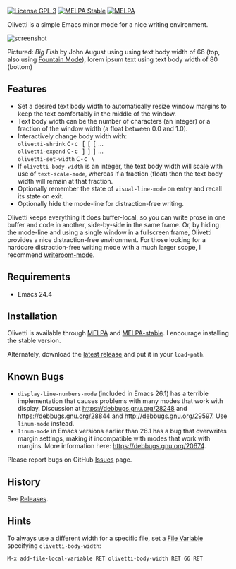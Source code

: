 [![License GPL 3](https://img.shields.io/badge/license-GPL_3-green.svg)](https://www.gnu.org/licenses/gpl-3.0.txt)
[![MELPA Stable](https://stable.melpa.org/packages/olivetti-badge.svg)](https://stable.melpa.org/#/olivetti)
[![MELPA](https://melpa.org/packages/olivetti-badge.svg)](https://melpa.org/#/olivetti)

Olivetti is a simple Emacs minor mode for a nice writing environment.

![screenshot](https://github.com/rnkn/olivetti/raw/master/screenshots/01.png)

Pictured: *Big Fish* by John August using using text body width of 66
(top, also using [Fountain Mode]), lorem ipsum text using text body
width of 80 (bottom)

[fountain mode]: https://github.com/rnkn/fountain-mode

Features
--------

- Set a desired text body width to automatically resize window margins
  to keep the text comfortably in the middle of the window.
- Text body width can be the number of characters (an integer) or a
  fraction of the window width (a float between 0.0 and 1.0).
- Interactively change body width with:  
  `olivetti-shrink` <kbd>C-c [</kbd> <kbd>[</kbd> <kbd>[</kbd> ...  
  `olivetti-expand` <kbd>C-c ]</kbd> <kbd>]</kbd> <kbd>]</kbd> ...  
  `olivetti-set-width` <kbd>C-c \ </kbd>
- If `olivetti-body-width` is an integer, the text body width will scale
  with use of `text-scale-mode`, whereas if a fraction (float) then the
  text body width will remain at that fraction.
- Optionally remember the state of `visual-line-mode` on entry and
  recall its state on exit.
- Optionally hide the mode-line for distraction-free writing.

Olivetti keeps everything it does buffer-local, so you can write prose in one
buffer and code in another, side-by-side in the same frame. Or, by hiding the
mode-line and using a single window in a fullscreen frame, Olivetti provides a
nice distraction-free environment. For those looking for a hardcore
distraction-free writing mode with a much larger scope, I recommend
[writeroom-mode].

[writeroom-mode]: https://github.com/joostkremers/writeroom-mode "Writeroom Mode"

Requirements
------------

- Emacs 24.4

Installation
------------

Olivetti is available through [MELPA] and [MELPA-stable]. I
encourage installing the stable version.

Alternately, download the [latest release] and put it in your
`load-path`.

[melpa]: https://melpa.org/ "MELPA"
[melpa-stable]: https://stable.melpa.org/ "MELPA Stable"
[latest release]: https://github.com/rnkn/olivetti/releases/latest "Olivetti latest release"

Known Bugs
----------

- `display-line-numbers-mode` (included in Emacs 26.1) has a terrible
  implementation that causes problems with many modes that work with display.
  Discussion at <https://debbugs.gnu.org/28248> and
  <https://debbugs.gnu.org/28844> and <http://debbugs.gnu.org/29597>. Use
  `linum-mode` instead.
- `linum-mode` in Emacs versions earlier than 26.1 has a bug that overwrites
  margin settings, making it incompatible with modes that work with margins.
  More information here: <https://debbugs.gnu.org/20674>.

Please report bugs on GitHub [Issues] page.

[issues]: https://github.com/rnkn/olivetti/issues "Olivetti issues"

History
-------

See [Releases].

[releases]: https://github.com/rnkn/olivetti/releases "Olivetti releases"

Hints
-----

To always use a different width for a specific file, set a [File Variable]
specifying `olivetti-body-width`:

    M-x add-file-local-variable RET olivetti-body-width RET 66 RET

[file variable]: https://www.gnu.org/software/emacs/manual/html_node/emacs/File-Variables.html "File Variables"
